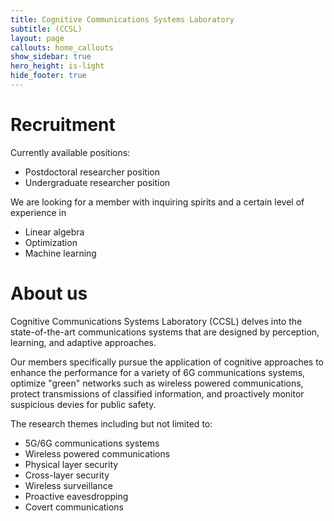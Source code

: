 ```yaml
---
title: Cognitive Communications Systems Laboratory
subtitle: (CCSL)
layout: page
callouts: home_callouts
show_sidebar: true
hero_height: is-light
hide_footer: true
---
```


# Recruitment

Currently available positions:
- Postdoctoral researcher position
- Undergraduate researcher position

We are looking for a member with inquiring spirits and a certain level of experience in
- Linear algebra
- Optimization
- Machine learning

# About us

Cognitive Communications Systems Laboratory (CCSL) delves into the state-of-the-art communications systems that are designed by perception, learning, and adaptive approaches.

Our members specifically pursue the application of cognitive approaches to enhance the performance for a variety of 6G communications systems, optimize "green" networks such as wireless powered communications, protect transmissions of classified information, and proactively monitor suspicious devies for public safety.

The research themes including but not limited to:
- 5G/6G communications systems
- Wireless powered communications
- Physical layer security
- Cross-layer security
- Wireless surveillance
- Proactive eavesdropping
- Covert communications